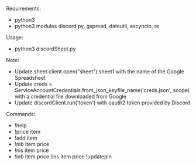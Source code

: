 Requirements:
- python3
- python3 modules discord.py, gspread, dateutil, ascyncio, re

Usage:
- python3 discordSheet.py

Note:
- Update sheet.client.open("sheet").sheet1 with the name of the Google Spreadsheet
- Update creds = ServiceAccountCredentials.from_json_keyfile_name('creds.json', scope) with a credential file downloaded from Google
- Update discordClient.run('token') with oauth2 token provided by Discord

Commands:
- !help
- !price item
- !add item
- !nib item price
- !nis item price
- !inb item price
!ins item price
!updatepin

